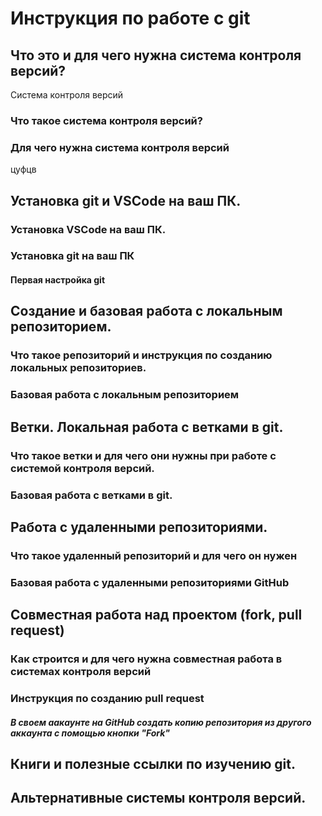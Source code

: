 # Инструкция по работе с git

## Что это и для чего нужна система контроля версий?
Система контроля версий
### Что такое система контроля версий?

### Для чего нужна система контроля версий
цуфцв
## Установка git и VSCode на ваш ПК.

### Установка VSCode на ваш ПК.

### Установка git на ваш ПК

#### Первая настройка git

## Создание и базовая работа с локальным репозиторием.

### Что такое репозиторий и инструкция по созданию локальных репозиториев.

### Базовая работа с локальным репозиторием

## Ветки. Локальная работа с ветками в git.

### Что такое ветки и для чего они нужны при работе с системой контроля версий.

### Базовая работа с ветками в git.

## Работа с удаленными репозиториями.

### Что такое удаленный репозиторий и для чего он нужен

### Базовая работа с удаленными репозиториями GitHub

## Совместная работа над проектом (fork, pull request)

### Как строится и для чего нужна совместная работа в системах контроля версий

### Инструкция по созданию pull request
#### *В своем аакаунте на GitHub создать копию репозитория из другого аккаунта с помощью кнопки "Fork"*

## Книги и полезные ссылки по изучению git.

## Альтернативные системы контроля версий.
